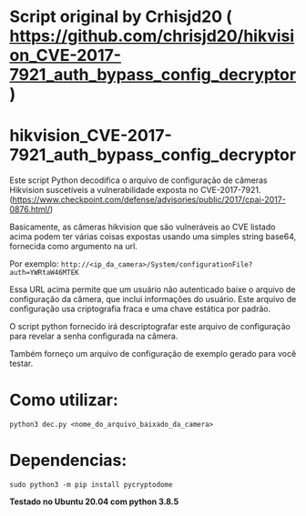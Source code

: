 # Script original by Crhisjd20 ( https://github.com/chrisjd20/hikvision_CVE-2017-7921_auth_bypass_config_decryptor )
# hikvision_CVE-2017-7921_auth_bypass_config_decryptor

Este script Python decodifica o arquivo de configuração de câmeras Hikvision suscetíveis a vulnerabilidade exposta no CVE-2017-7921.
(https://www.checkpoint.com/defense/advisories/public/2017/cpai-2017-0876.html/)

Basicamente, as câmeras hikvision que são vulneráveis ​​ao CVE listado acima podem ter várias coisas expostas usando uma simples string base64,
fornecida como argumento na url.

Por exemplo:  `http://<ip_da_camera>/System/configurationFile?auth=YWRtaW46MTEK`

Essa URL acima permite que um usuário não autenticado baixe o arquivo de configuração da câmera, que inclui informações do usuário. 
Este arquivo de configuração usa criptografia fraca e uma chave estática por padrão.

O script python fornecido irá descriptografar este arquivo de configuração para revelar a senha configurada na câmera.

Também forneço um arquivo de configuração de exemplo gerado para você testar.

# Como utilizar:

`python3 dec.py <nome_do_arquivo_baixado_da_camera>`


# Dependencias:

`sudo python3 -m pip install pycryptodome`

**Testado no Ubuntu 20.04 com python 3.8.5**
